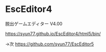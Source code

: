# EscEditor4
脱出ゲームエディター V4.00

https://syun77.github.io/EscEditor4/html5/bin/

→次 https://github.com/syun77/EscEditor5
